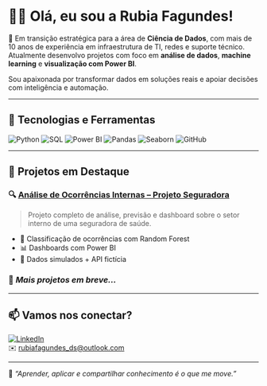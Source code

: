 # 👩‍💻 Olá, eu sou a Rubia Fagundes!

🎯 Em transição estratégica para a área de **Ciência de Dados**, com mais de 10 anos de experiência em infraestrutura de TI, redes e suporte técnico. Atualmente desenvolvo projetos com foco em **análise de dados**, **machine learning** e **visualização com Power BI**.

Sou apaixonada por transformar dados em soluções reais e apoiar decisões com inteligência e automação.

---

## 🧠 Tecnologias e Ferramentas

![Python](https://img.shields.io/badge/Python-3776AB?style=flat&logo=python&logoColor=white)
![SQL](https://img.shields.io/badge/SQL-4479A1?style=flat&logo=postgresql&logoColor=white)
![Power BI](https://img.shields.io/badge/PowerBI-F2C811?style=flat&logo=powerbi&logoColor=black)
![Pandas](https://img.shields.io/badge/Pandas-150458?style=flat&logo=pandas&logoColor=white)
![Seaborn](https://img.shields.io/badge/Seaborn-5A7D9A?style=flat)
![GitHub](https://img.shields.io/badge/GitHub-100000?style=flat&logo=github&logoColor=white)

---

## 💼 Projetos em Destaque

### 🔍 [Análise de Ocorrências Internas – Projeto Seguradora](https://github.com/ru-fagundes/Projeto_Seguradora)
> Projeto completo de análise, previsão e dashboard sobre o setor interno de uma seguradora de saúde.
- 🧠 Classificação de ocorrências com Random Forest
- 📊 Dashboards com Power BI
- 🔄 Dados simulados + API fictícia

### 📌 *Mais projetos em breve...*

---

## 📫 Vamos nos conectar?

[![LinkedIn](https://img.shields.io/badge/LinkedIn-blue?logo=linkedin&style=flat)](https://www.linkedin.com/in/rubiafagundes)  
✉️ rubiafagundes_ds@outlook.com

---

🌱 *“Aprender, aplicar e compartilhar conhecimento é o que me move.”*
